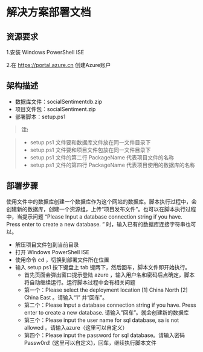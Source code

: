 # 解决方案部署文档

## 资源要求

1.安装 Windows PowerShell ISE

2.在 https://portal.azure.cn 创建Azure账户



## 架构描述

- 数据库文件：socialSentimentdb.zip
- 项目文件包：socialSentiment.zip
- 部署脚本：setup.ps1

> **注:**

> - setup.ps1 文件要和数据库文件放在同一文件目录下
> - setup.ps1 文件要和项目文件包放在同一文件目录下
> - setup.ps1 文件的第二行 PackageName 代表项目文件的名称
> - setup.ps1 文件的第四行 PackageName 代表项目使用的数据库的名称




## 部署步骤

使用文件中的数据库创建一个数据库作为这个网站的数据库。脚本执行过程中，会创建新的数据库，创建一个资源组，上传“项目发布文件”。也可以在脚本执行过程中，当提示问题 “Please Input a database connection string if you have. Press enter to create a new database. ” 时，输入已有的数据库连接字符串也可以。

- 解压项目文件包到当前目录
- 打开 Windows PowerShell ISE
- 使用命令 cd ，切换到部署文件所在位置 
- 输入 setup.ps1 按下键盘上 tab 键两下，然后回车，脚本文件即开始执行。
	-	首先页面会弹出窗口提示登陆 azure ，输入用户名和密码后点确定，脚本将自动继续运行。运行脚本过程中会有相关问题
	-	第一个：Please select the deployment location [1] China North [2] China East 。请输入“1” 并“回车”。
	-	第二个：Please Input a database connection string if you have. Press enter to create a new database. 
请输入”回车”。就会创建新的数据库
	-	第三个：Please input the user name for sql database, sa is not allowed 。请输入azure（这里可以自定义）
	-	第四个：Please input the password for sql database。请输入密码 Passw0rd! (这里可以自定义)，回车，继续执行脚本文件


